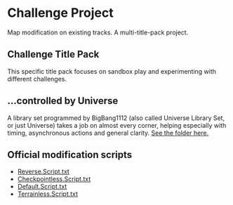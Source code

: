 # Challenge Project

Map modification on existing tracks. A multi-title-pack project.

## Challenge Title Pack

This specific title pack focuses on sandbox play and experimenting with different challenges.

## ...controlled by Universe

A library set programmed by BigBang1112 (also called Universe Library Set, or just Universe) takes a job on almost every corner, helping especially with timing, asynchronous actions and general clarity. [See the folder here.](Scripts/Libs/BigBang1112)

## Official modification scripts

* [Reverse.Script.txt](Media/Challenges/Reverse.Script.txt)
* [Checkpointless.Script.txt](Media/Challenges/Checkpointless.Script.txt)
* [Default.Script.txt](Media/Challenges/Default.Script.txt)
* [Terrainless.Script.txt](Media/Challenges/Terrainless.Script.txt)